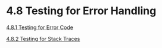 # 4.8 Testing for Error Handling

[4.8.1 Testing for Error Code](01-Testing_for_Error_Code.md)

[4.8.2 Testing for Stack Traces](02-Testing_for_Stack_Traces.md)
